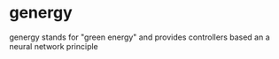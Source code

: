 # genergy
genergy stands for "green energy" and provides controllers based an a neural network principle 
